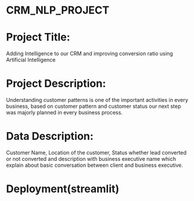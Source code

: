 # CRM_NLP_PROJECT
# Project Title:
Adding Intelligence to our CRM and improving conversion ratio using
Artificial Intelligence
# Project Description: 
Understanding customer patterns is one of the important activities in
every business, based on customer pattern and customer status our next step was majorly
planned in every business process.
# Data Description:
Customer Name, Location of the customer, Status whether lead converted or not converted
and description with business executive name which explain about basic conversation
between client and business executive.
# Deployment(streamlit)



